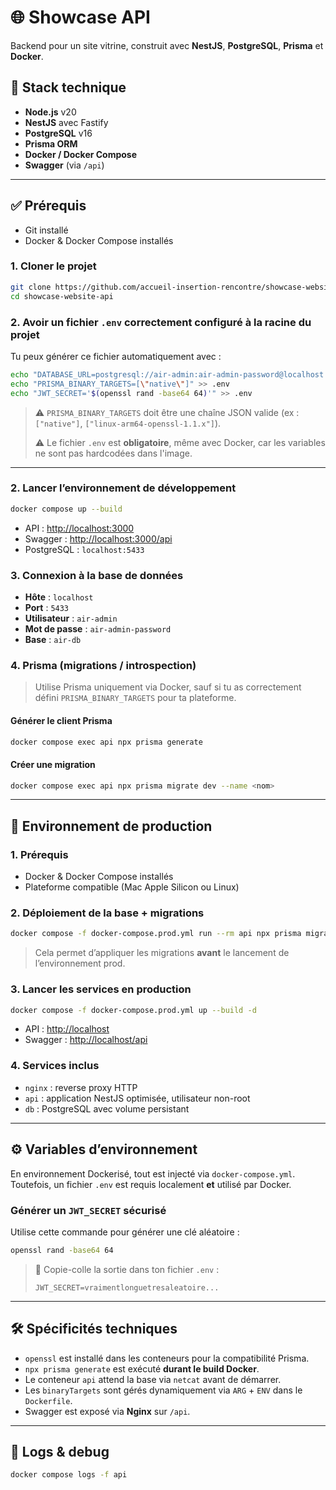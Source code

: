# 🌐 Showcase API

Backend pour un site vitrine, construit avec **NestJS**, **PostgreSQL**, **Prisma** et **Docker**.

## 🚀 Stack technique

* **Node.js** v20
* **NestJS** avec Fastify
* **PostgreSQL** v16
* **Prisma ORM**
* **Docker / Docker Compose**
* **Swagger** (via `/api`)

---

## ✅ Prérequis

* Git installé
* Docker & Docker Compose installés

### 1. Cloner le projet

```bash
git clone https://github.com/accueil-insertion-rencontre/showcase-website-api.git
cd showcase-website-api
```

### 2. Avoir un fichier `.env` correctement configuré à la racine du projet

Tu peux générer ce fichier automatiquement avec :

```bash
echo "DATABASE_URL=postgresql://air-admin:air-admin-password@localhost:5433/air-db" > .env
echo "PRISMA_BINARY_TARGETS=[\"native\"]" >> .env
echo "JWT_SECRET='$(openssl rand -base64 64)'" >> .env
```

> ⚠️ `PRISMA_BINARY_TARGETS` doit être une chaîne JSON valide (ex : `["native"]`, `["linux-arm64-openssl-1.1.x"]`).
>
> ⚠️ Le fichier `.env` est **obligatoire**, même avec Docker, car les variables ne sont pas hardcodées dans l'image.

---

### 2. Lancer l’environnement de développement

```bash
docker compose up --build
```

* API : [http://localhost:3000](http://localhost:3000)
* Swagger : [http://localhost:3000/api](http://localhost:3000/api)
* PostgreSQL : `localhost:5433`

### 3. Connexion à la base de données

* **Hôte** : `localhost`
* **Port** : `5433`
* **Utilisateur** : `air-admin`
* **Mot de passe** : `air-admin-password`
* **Base** : `air-db`

### 4. Prisma (migrations / introspection)

> Utilise Prisma uniquement via Docker, sauf si tu as correctement défini `PRISMA_BINARY_TARGETS` pour ta plateforme.

#### Générer le client Prisma

```bash
docker compose exec api npx prisma generate
```

#### Créer une migration

```bash
docker compose exec api npx prisma migrate dev --name <nom>
```

---

## 🏢 Environnement de production

### 1. Prérequis

* Docker & Docker Compose installés
* Plateforme compatible (Mac Apple Silicon ou Linux)

### 2. Déploiement de la base + migrations

```bash
docker compose -f docker-compose.prod.yml run --rm api npx prisma migrate deploy
```

> Cela permet d’appliquer les migrations **avant** le lancement de l’environnement prod.

### 3. Lancer les services en production

```bash
docker compose -f docker-compose.prod.yml up --build -d
```

* API : [http://localhost](http://localhost)
* Swagger : [http://localhost/api](http://localhost/api)

### 4. Services inclus

* `nginx` : reverse proxy HTTP
* `api` : application NestJS optimisée, utilisateur non-root
* `db` : PostgreSQL avec volume persistant

---

## ⚙️ Variables d’environnement

En environnement Dockerisé, tout est injecté via `docker-compose.yml`. Toutefois, un fichier `.env` est requis localement **et** utilisé par Docker.

### Générer un `JWT_SECRET` sécurisé

Utilise cette commande pour générer une clé aléatoire :

```bash
openssl rand -base64 64
```

> 📌 Copie-colle la sortie dans ton fichier `.env` :
>
> ```dotenv
> JWT_SECRET=vraimentlonguetresaleatoire...
> ```

---

## 🛠️ Spécificités techniques

* `openssl` est installé dans les conteneurs pour la compatibilité Prisma.
* `npx prisma generate` est exécuté **durant le build Docker**.
* Le conteneur `api` attend la base via `netcat` avant de démarrer.
* Les `binaryTargets` sont gérés dynamiquement via `ARG` + `ENV` dans le `Dockerfile`.
* Swagger est exposé via **Nginx** sur `/api`.

---

## 🔎 Logs & debug

```bash
docker compose logs -f api
```
